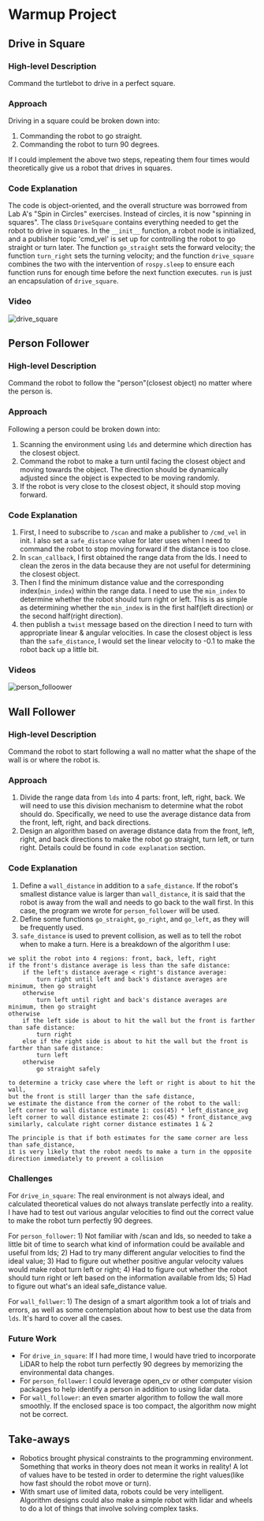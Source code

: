 # Warmup Project

## Drive in Square

### High-level Description
Command the turtlebot to drive in a perfect square.

### Approach
Driving in a square could be broken down into:
1. Commanding the robot to go straight.
2. Commanding the robot to turn 90 degrees.

If I could implement the above two steps, repeating them four times would theoretically give us a robot that drives in squares.

### Code Explanation
The code is object-oriented, and the overall structure was borrowed from Lab A's "Spin in Circles" exercises. Instead of circles, it is now "spinning in squares". The class `DriveSquare` contains everything needed to get the robot to drive in squares. In the `__init__` function, a robot node is initialized, and a publisher topic 'cmd_vel' is set up for controlling the robot to go straight or turn later. The function `go_straight` sets the forward velocity; the function `turn_right` sets the turning velocity; and the function `drive_square` combines the two with the intervention of `rospy.sleep` to ensure each function runs for enough time before the next function executes. `run` is just an encapsulation of `drive_square`.

### Video
![drive_square](https://github.com/Intro-Robotics-UChicago-Spring-2024/warmup-project-JihuiTanUchicago/assets/91858809/d4fab9f3-53b0-433c-82c1-3cf519763170)

## Person Follower

### High-level Description
Command the robot to follow the "person"(closest object) no matter where the person is.

### Approach
Following a person could be broken down into:
1. Scanning the environment using `lds` and determine which direction has the closest object.
2. Command the robot to make a turn until facing the closest object and moving towards the object. The direction should be dynamically adjusted since the object is expected to be moving randomly.
3. If the robot is very close to the closest object, it should stop moving forward.

### Code Explanation
1. First, I need to subscribe to `/scan` and make a publisher to `/cmd_vel` in init. I also set a `safe_distance` value for later uses when I need to command the robot to stop moving forward if the distance is too close.
2. In `scan_callback`, I first obtained the range data from the lds. I need to clean the zeros in the data because they are not useful for determining the closest object.
3. Then I find the minimum distance value and the corresponding index(`min_index`) within the range data. I need to use the `min_index` to determine whether the robot should turn right or left. This is as simple as determining whether the `min_index` is in the first half(left direction) or the second half(right direction).
4.  then publish a `twist` message based on the direction I need to turn with appropriate linear & angular velocities. In case the closest object is less than the `safe_distance`, I would set the linear velocity to -0.1 to make the robot back up a little bit.

### Videos
![person_folloower](https://github.com/Intro-Robotics-UChicago-Spring-2024/warmup-project-JihuiTanUchicago/assets/91858809/e900d572-7e6b-4955-b433-ff9a8db45f24)

## Wall Follower

### High-level Description
Command the robot to start following a wall no matter what the shape of the wall is or where the robot is.

### Approach
1.  Divide the range data from `lds` into 4 parts: front, left, right, back. We will need to use this division mechanism to determine what the robot should do. Specifically, we need to use the average distance data from the front, left, right, and back directions.
2.  Design an algorithm based on average distance data from the front, left, right, and back directions to make the robot go straight, turn left, or turn right. Details could be found in `code explanation` section.

### Code Explanation
1. Define a `wall_distance` in addition to a `safe_distance`. If the robot's smallest distance value is larger than `wall_distance`, it is said that the robot is away from the wall and needs to go back to the wall first. In this case, the program we wrote for `person_follower` will be used.
2. Define some functions `go_straight`, `go_right`, and `go_left`, as they will be frequently used.
3. `safe_distance` is used to prevent collision, as well as to tell the robot when to make a turn. Here is a breakdown of the algorithm I use:
```
we split the robot into 4 regions: front, back, left, right
if the front's distance average is less than the safe distance:
    if the left's distance average < right's distance average:
        turn right until left and back's distance averages are minimum, then go straight
    otherwise
        turn left until right and back's distance averages are minimum, then go straight
otherwise
    if the left side is about to hit the wall but the front is farther than safe distance:
        turn right
    else if the right side is about to hit the wall but the front is farther than safe distance:
        turn left
    otherwise
        go straight safely

to determine a tricky case where the left or right is about to hit the wall,
but the front is still larger than the safe distance,
we estimate the distance from the corner of the robot to the wall:
left corner to wall distance estimate 1: cos(45) * left_distance_avg
left corner to wall distance estimate 2: cos(45) * front_distance_avg
similarly, calculate right corner distance estimates 1 & 2

The principle is that if both estimates for the same corner are less than safe_distance,
it is very likely that the robot needs to make a turn in the opposite direction immediately to prevent a collision
```

### Challenges
For `drive_in_square`: The real environment is not always ideal, and calculated theoretical values do not always translate perfectly into a reality. I have had to test out various angular velocities to find out the correct value to make the robot turn perfectly 90 degrees.

For `person_follower`: 1) Not familiar with /scan and lds, so needed to take a little bit of time to search what kind of information could be available and useful from lds; 2) Had to try many different angular velocities to find the ideal value; 3) Had to figure out whether positive angular velocity values would make robot turn left or right; 4) Had to figure out whether the robot should turn right or left based on the information available from lds; 5) Had to figure out what's an ideal safe_distance value.

For `wall_follwer`: 1) The design of a smart algorithm took a lot of trials and errors, as well as some contemplation about how to best use the data from `lds`. It's hard to cover all the cases.


### Future Work
- For `drive_in_square`: If I had more time, I would have tried to incorporate LiDAR to help the robot turn perfectly 90 degrees by memorizing the environmental data changes.
- For `person_follower`: I could leverage open_cv or other computer vision packages to help identify a person in addition to using lidar data.
- For `wall_follower`: an even smarter algorithm to follow the wall more smoothly. If the enclosed space is too compact, the algorithm now might not be correct.

## Take-aways
- Robotics brought physical constraints to the programming environment. Something that works in theory does not mean it works in reality! A lot of values have to be tested in order to determine the right values(like how fast should the robot move or turn).
- With smart use of limited data, robots could be very intelligent. Algorithm designs could also make a simple robot with lidar and wheels to do a lot of things that involve solving complex tasks.
